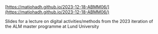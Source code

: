 [https://matjohadh.github.io/2023-12-18-ABMM06/](https://matjohadh.github.io/2023-12-18-ABMM06/)

Slides for a lecture on digital activities/methods from the 2023 iteration of the ALM master programme at Lund University
